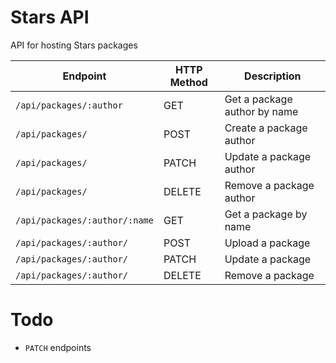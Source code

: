 # Stars API
API for hosting Stars packages

| Endpoint                      | HTTP Method | Description              |
| ----------------------------- | ----------- | ------------------------ |
| `/api/packages/:author`       | GET         | Get a package author by name    |
| `/api/packages/`              | POST        | Create a package author         |
| `/api/packages/`              | PATCH         | Update a package author         |
| `/api/packages/`              | DELETE      | Remove a package author         |
| `/api/packages/:author/:name` | GET         | Get a package by name    |
| `/api/packages/:author/`      | POST        | Upload a package         |
| `/api/packages/:author/`      | PATCH         | Update a package         |
| `/api/packages/:author/`      | DELETE      | Remove a package         |

# Todo
- `PATCH` endpoints